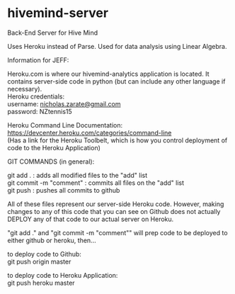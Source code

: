 # hivemind-server
Back-End Server for Hive Mind

Uses Heroku instead of Parse. Used for data analysis using Linear Algebra.

Information for JEFF:

Heroku.com is where our hivemind-analytics application is located. It contains server-side code in python (but can include any other language if necessary).  
Heroku credentials:  
username: nicholas.zarate@gmail.com  
password: NZtennis15

Heroku Command Line Documentation: https://devcenter.heroku.com/categories/command-line  
(Has a link for the Heroku Toolbelt, which is how you control deployment of code to the Heroku Application)

GIT COMMANDS (in general):

git add .		: adds all modified files to the "add" list  
git commit -m "comment"	: commits all files on the "add" list  
git push      		: pushes all commits to github

All of these files represent our server-side Heroku code. However, making changes to any of this code that you can see on Github does not actually DEPLOY any
of that code to our actual server on Heroku.

"git add ." and "git commit -m "comment"" will prep code to be deployed to either github or heroku, then...

to deploy code to Github:  
git push origin master

to deploy code to Heroku Application:  
git push heroku master